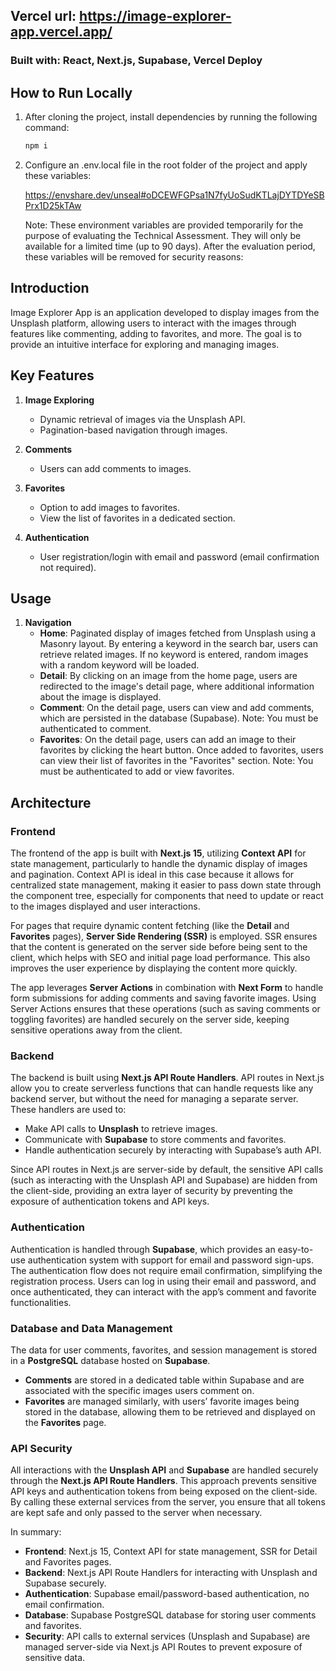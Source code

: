 ## Vercel url: https://image-explorer-app.vercel.app/

### Built with: React, Next.js, Supabase, Vercel Deploy

## How to Run Locally

1. After cloning the project, install dependencies by running the following command:

   ```bash
   npm i
   ```

2. Configure an .env.local file in the root folder of the project and apply these variables:

   https://envshare.dev/unseal#oDCEWFGPsa1N7fyUoSudKTLajDYTDYeSBPrx1D25kTAw

   Note: These environment variables are provided temporarily for the purpose of evaluating the Technical Assessment. They will only be available for a limited time (up to 90 days). After the evaluation period, these variables will be removed for security reasons:

## Introduction

Image Explorer App is an application developed to display images from the Unsplash platform, allowing users to interact with the images through features like commenting, adding to favorites, and more. The goal is to provide an intuitive interface for exploring and managing images.

## Key Features

1. **Image Exploring**
   - Dynamic retrieval of images via the Unsplash API.
   - Pagination-based navigation through images.

2. **Comments**
   - Users can add comments to images.

3. **Favorites**
   - Option to add images to favorites.
   - View the list of favorites in a dedicated section.

4. **Authentication**
   - User registration/login with email and password (email confirmation not required).

## Usage

1. **Navigation**
   - **Home**: Paginated display of images fetched from Unsplash using a Masonry layout. By entering a keyword in the search bar, users can retrieve related images. If no keyword is entered, random images with a random keyword will be loaded.
   - **Detail**: By clicking on an image from the home page, users are redirected to the image's detail page, where additional information about the image is displayed.
   - **Comment**: On the detail page, users can view and add comments, which are persisted in the database (Supabase). Note: You must be authenticated to comment.
   - **Favorites**: On the detail page, users can add an image to their favorites by clicking the heart button. Once added to favorites, users can view their list of favorites in the "Favorites" section. Note: You must be authenticated to add or view favorites.

## Architecture

### **Frontend**

The frontend of the app is built with **Next.js 15**, utilizing **Context API** for state management, particularly to handle the dynamic display of images and pagination. Context API is ideal in this case because it allows for centralized state management, making it easier to pass down state through the component tree, especially for components that need to update or react to the images displayed and user interactions.

For pages that require dynamic content fetching (like the **Detail** and **Favorites** pages), **Server Side Rendering (SSR)** is employed. SSR ensures that the content is generated on the server side before being sent to the client, which helps with SEO and initial page load performance. This also improves the user experience by displaying the content more quickly.

The app leverages **Server Actions** in combination with **Next Form** to handle form submissions for adding comments and saving favorite images. Using Server Actions ensures that these operations (such as saving comments or toggling favorites) are handled securely on the server side, keeping sensitive operations away from the client.

### **Backend**

The backend is built using **Next.js API Route Handlers**. API routes in Next.js allow you to create serverless functions that can handle requests like any backend server, but without the need for managing a separate server. These handlers are used to:

- Make API calls to **Unsplash** to retrieve images.
- Communicate with **Supabase** to store comments and favorites.
- Handle authentication securely by interacting with Supabase’s auth API.

Since API routes in Next.js are server-side by default, the sensitive API calls (such as interacting with the Unsplash API and Supabase) are hidden from the client-side, providing an extra layer of security by preventing the exposure of authentication tokens and API keys.

### **Authentication**

Authentication is handled through **Supabase**, which provides an easy-to-use authentication system with support for email and password sign-ups. The authentication flow does not require email confirmation, simplifying the registration process. Users can log in using their email and password, and once authenticated, they can interact with the app’s comment and favorite functionalities.

### **Database and Data Management**

The data for user comments, favorites, and session management is stored in a **PostgreSQL** database hosted on **Supabase**.

- **Comments** are stored in a dedicated table within Supabase and are associated with the specific images users comment on.
- **Favorites** are managed similarly, with users’ favorite images being stored in the database, allowing them to be retrieved and displayed on the **Favorites** page.

### **API Security**

All interactions with the **Unsplash API** and **Supabase** are handled securely through the **Next.js API Route Handlers**. This approach prevents sensitive API keys and authentication tokens from being exposed on the client-side. By calling these external services from the server, you ensure that all tokens are kept safe and only passed to the server when necessary.

In summary:

- **Frontend**: Next.js 15, Context API for state management, SSR for Detail and Favorites pages.
- **Backend**: Next.js API Route Handlers for interacting with Unsplash and Supabase securely.
- **Authentication**: Supabase email/password-based authentication, no email confirmation.
- **Database**: Supabase PostgreSQL database for storing user comments and favorites.
- **Security**: API calls to external services (Unsplash and Supabase) are managed server-side via Next.js API Routes to prevent exposure of sensitive data.
